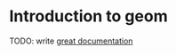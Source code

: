 # Introduction to geom

TODO: write [great documentation](http://jacobian.org/writing/what-to-write/)
